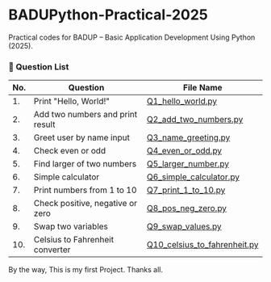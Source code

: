 # BADUPython-Practical-2025

Practical codes for BADUP – Basic Application Development Using Python (2025).


### 🔢 Question List

| No. | Question | File Name |
|-----|----------|-----------|
| 1. | Print "Hello, World!" | [Q1_hello_world.py](Q1_hello_world.py) |
| 2. | Add two numbers and print result | [Q2_add_two_numbers.py](Q2_add_two_numbers.py) |
| 3. | Greet user by name input | [Q3_name_greeting.py](Q3_name_greeting.py) |
| 4. | Check even or odd | [Q4_even_or_odd.py](Q4_even_or_odd.py) |
| 5. | Find larger of two numbers | [Q5_larger_number.py](Q5_larger_number.py) |
| 6. | Simple calculator | [Q6_simple_calculator.py](Q6_simple_calculator.py) |
| 7. | Print numbers from 1 to 10 | [Q7_print_1_to_10.py](Q7_print_1_to_10.py) |
| 8. | Check positive, negative or zero | [Q8_pos_neg_zero.py](Q8_pos_neg_zero.py) |
| 9. | Swap two variables | [Q9_swap_values.py](Q9_swap_values.py) |
| 10. | Celsius to Fahrenheit converter | [Q10_celsius_to_fahrenheit.py](Q10_celsius_to_fahrenheit.py) |





By the way, This is my first Project.
Thanks all.

